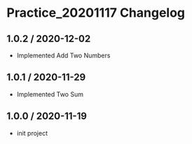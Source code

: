 # Practice_20201117 Changelog

## 1.0.2 / 2020-12-02
- Implemented Add Two Numbers

## 1.0.1 / 2020-11-29
- Implemented Two Sum

## 1.0.0 / 2020-11-19
- init project 


